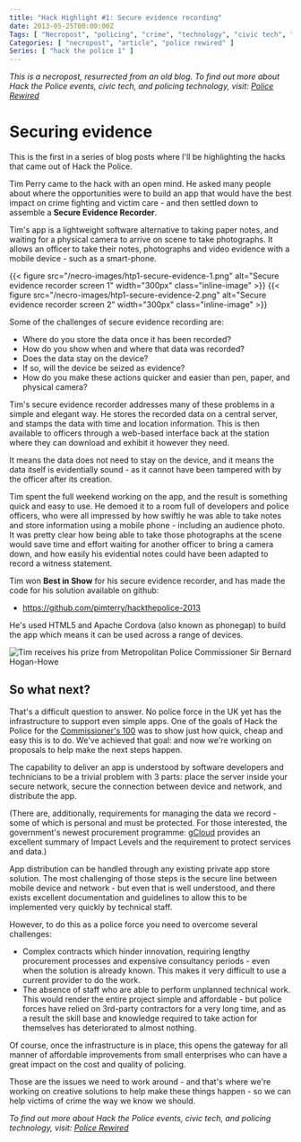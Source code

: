 ```yaml
---
title: "Hack Highlight #1: Secure evidence recording"
date: 2013-05-25T00:00:00Z
Tags: [ "Necropost", "policing", "crime", "technology", "civic tech", "Hack the Police", "Metropolitan Police", "evidence", "recording", "hackathon", "hack", "app", "infrastructure", "photography" ]
Categories: [ "necropost", "article", "police rewired" ]
Series: [ "hack the police 1" ]
---
```


*This is a necropost, resurrected from an old blog. To find out more about Hack the Police events, civic tech, and policing technology, visit: [Police Rewired](https://policerewired.org)*

# Securing evidence

This is the first in a series of blog posts where I'll be highlighting the hacks that came out of Hack the Police.

Tim Perry came to the hack with an open mind. He asked many people about where the opportunities were to build an app that would have the best impact on crime fighting and victim care - and then settled down to assemble a **Secure Evidence Recorder**.

Tim's app is a lightweight software alternative to taking paper notes, and waiting for a physical camera to arrive on scene to take photographs. It allows an officer to take their notes, photographs and video evidence with a mobile device - such as a smart-phone.

{{< figure src="/necro-images/htp1-secure-evidence-1.png" alt="Secure evidence recorder screen 1" width="300px" class="inline-image" >}}
{{< figure src="/necro-images/htp1-secure-evidence-2.png" alt="Secure evidence recorder screen 2" width="300px" class="inline-image" >}}

Some of the challenges of secure evidence recording are:
* Where do you store the data once it has been recorded?
* How do you show when and where that data was recorded?
* Does the data stay on the device?
* If so, will the device be seized as evidence?
* How do you make these actions quicker and easier than pen, paper, and physical camera?

Tim's secure evidence recorder addresses many of these problems in a simple and elegant way. He stores the recorded data on a central server, and stamps the data with time and location information. This is then available to officers through a web-based interface back at the station where they can download and exhibit it however they need.

It means the data does not need to stay on the device, and it means the data itself is evidentially sound - as it cannot have been tampered with by the officer after its creation.

Tim spent the full weekend working on the app, and the result is something quick and easy to use. He demoed it to a room full of developers and police officers, who were all impressed by how swiftly he was able to take notes and store information using a mobile phone - including an audience photo. It was pretty clear how being able to take those photographs at the scene would save time and effort waiting for another officer to bring a camera down, and how easily his evidential notes could have been adapted to record a witness statement.

Tim won **Best in Show** for his secure evidence recorder, and has made the code for his solution available on github:

* https://github.com/pimterry/hackthepolice-2013

He's used HTML5 and Apache Cordova (also known as phonegap) to build the app which means it can be used across a range of devices.

![Tim receives his prize from Metropolitan Police Commissioner Sir Bernard Hogan-Howe](/necro-images/htp1-tp-bhh.jpeg)

## So what next?

That's a difficult question to answer. No police force in the UK yet has the infrastructure to support even simple apps. One of the goals of Hack the Police for the [Commissioner's 100](http://c-100.org) was to show just how quick, cheap and easy this is to do. We've achieved that goal: and now we're working on proposals to help make the next steps happen.

The capability to deliver an app is understood by software developers and technicians to be a trivial problem with 3 parts: place the server inside your secure network, secure the connection between device and network, and distribute the app. 

(There are, additionally, requirements for managing the data we record - some of which is personal and must be protected. For those interested, the government's newest procurement programme: [gCloud](http://gcloud.civilservice.gov.uk/) provides an excellent summary of Impact Levels and the requirement to protect services and data.)

App distribution can be handled through any existing private app store solution. The most challenging of those steps is the secure line between mobile device and network - but even that is well understood, and there exists excellent documentation and guidelines to allow this to be implemented very quickly by technical staff. 

However, to do this as a police force you need to overcome several challenges:

* Complex contracts which hinder innovation, requiring lengthy procurement processes and expensive consultancy periods - even when the solution is already known. This makes it very  difficult to use a current provider to do the work.
* The absence of staff who are able to perform unplanned technical work. This would render the entire project simple and affordable - but police forces have relied on 3rd-party contractors for a very long time, and as a result the skill base and knowledge required to take action for themselves has deteriorated to almost nothing.

Of course, once the infrastructure is in place, this opens the gateway for all manner of affordable improvements from small enterprises who can have a great impact on the cost and quality of policing.

Those are the issues we need to work around - and that's where we're working on creative solutions to help make these things happen - so we can help victims of crime the way we know we should.

*To find out more about Hack the Police events, civic tech, and policing technology, visit: [Police Rewired](https://policerewired.org)*